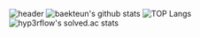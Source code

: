 <!--
**baekteun/baekteun** is a ✨ _special_ ✨ repository because its `README.md` (this file) appears on your GitHub profile.

Here are some ideas to get you started:

- 🔭 I’m currently working on ...
- 🌱 I’m currently learning ...
- 👯 I’m looking to collaborate on ...
- 🤔 I’m looking for help with ...
- 💬 Ask me about ...
- 📫 How to reach me: ...
- 😄 Pronouns: ...
- ⚡ Fun fact: ...
-->
![header](https://capsule-render.vercel.app/api?type=slice&color=auto&height=300&section=header&text=BAEKTEUN&fontSize=90)
![baekteun's github stats](https://github-readme-stats.vercel.app/api?username=baekteun&theme=radical&show_icons=true)
![TOP Langs](https://github-readme-stats.vercel.app/api/top-langs/?username=baekteun&layout=compact&thema=merko)
![hyp3rflow's solved.ac stats](https://github-readme-solvedac.hyp3rflow.vercel.app/api/?handle=baekteun)
<!-- <img src="https://img.shields.io/badge/Swift-FA7343?style=flat-square&logo=Swift&logoColor=white"/> -->
